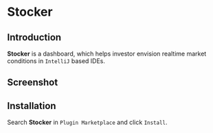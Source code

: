 # Stocker

## Introduction

**Stocker** is a dashboard, which helps investor envision realtime market conditions in `IntelliJ` based IDEs.

## Screenshot

## Installation

Search **Stocker** in `Plugin Marketplace` and click `Install`.

